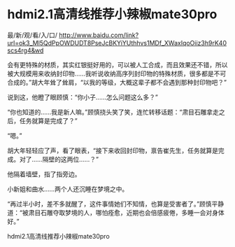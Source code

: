 # hdmi2.1高清线推荐小辣椒mate30pro

最/新/观/看/入/口/ http://www.baidu.com/link?url=ok3_Ml5QdPpOWDUDT8PseJcBKYiYUthhvs1MDf_XWaxIqoOiiz3h9rK40scs4rg4&wd

会有更特殊的材质，其实红银挺好用的，可以被人工合成，而且效果还不错，所以被大规模用来收纳封印物……我听说收纳高序列封印物的特殊材质，很多都是不可合成的。”胡大年耸了耸肩，“以我的等级，大概这辈子都不会遇到那种封印物吧？”

说到这，他瞪了眼顾慎：“你小子……怎么问题这么多？”

“你也知道的……我是新人嘛。”顾慎挠头笑了笑，连忙转移话题：“肃目石雕拿走之后，任务就算是完成了？”

“嗯。”

胡大年轻轻应了声，看了眼表，“接下来收回封印物，禀告崔先生，任务就算是完成。对了……隔壁的这两位……？”

他隔着墙壁，指了指旁边。

小新姐和曲水……两个人还沉睡在梦境之中。

“再过半小时，差不多就醒了，这件事情她们不知情，也算是受害者了。”顾慎平静道：“被肃目石雕夺取梦境的人，哪怕痊愈，近期也会倍感疲倦，多睡一会对身体好。”

hdmi2.1高清线推荐小辣椒mate30pro
